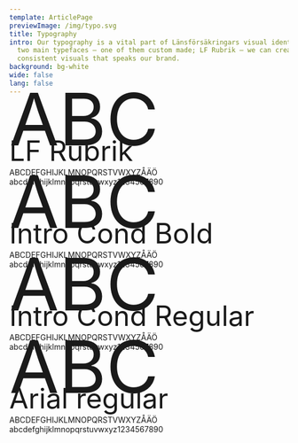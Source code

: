 ```yaml
---
template: ArticlePage
previewImage: /img/typo.svg
title: Typography
intro: Our typography is a vital part of Länsförsäkringars visual identity. With
  two main typefaces – one of them custom made; LF Rubrik – we can create
  consistent visuals that speaks our brand.
background: bg-white
wide: false
lang: false
---
```

<div class="container  bb-2">
  <div class="row">
    <div class="col-md-5">
     <div class="font-serif text-primary" style="font-size:130px;line-height: 56px;">ABC</div>
    </div>
    <div class="col-md-7">
      <div class="font-serif text-primary" style="font-size:50px;line-height: 59px;">LF Rubrik</div>
      <span class="font-serif text-primary">ABCDEFGHIJKLMNOPQRSTVWXYZÅÄÖ<br/>abcdefghijklmnopqrstuvwxyz1234567890</span>
    </div>
  </div>
</div>
<div class="container bb-2">
  <div class="row">
    <div class="col-md-5">
     <div class="font-sans-serif text-primary font-weight-bold"  style="font-size:130px;line-height: 56px;">ABC</div>
    </div>
    <div class="col-md-7">
      <div class="font-sans-serif text-primary font-weight-bold" style="font-size:50px;line-height: 59px;">Intro Cond Bold</div>
      <span class="font-sans-serif text-primary font-weight-bold">ABCDEFGHIJKLMNOPQRSTVWXYZÅÄÖ<br/>abcdefghijklmnopqrstuvwxyz1234567890</span>
    </div>
  </div>
</div>
<div class="container bb-2">
  <div class="row">
    <div class="col-md-5">
     <div class="font-sans-serif text-primary"  style="font-size:130px;line-height: 56px;">ABC</div>
    </div>
    <div class="col-md-7">
      <div class="font-sans-serif text-primary" style="font-size:50px;line-height: 59px;">Intro Cond Regular</div>
      <span class="font-sans-serif text-primary ">ABCDEFGHIJKLMNOPQRSTVWXYZÅÄÖ<br/>abcdefghijklmnopqrstuvwxyz1234567890</span>
    </div>
  </div>
</div>
<div class="container bb-2">
  <div class="row">
    <div class="col-md-5">
     <div class="font-base text-primary"  style="font-size:130px;line-height: 56px;">ABC</div>
    </div>
    <div class="col-md-7">
      <div class="font-base text-primary" style="font-size:50px;line-height: 59px;">Arial regular</div>
      <span class="font-base text-primary ">ABCDEFGHIJKLMNOPQRSTVWXYZÅÄÖ<br/>abcdefghijklmnopqrstuvwxyz1234567890</span>
    </div>
  </div>
</div>
